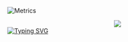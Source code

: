 ![Metrics](https://metrics.lecoq.io/bm131488bm?template=classic&base=header%2C%20activity%2C%20community%2C%20repositories%2C%20metadata&base.indepth=false&base.hireable=false&base.skip=false&config.timezone=Asia%2FShanghai)
<div align="center"> <img src="https://activity-graph.herokuapp.com/graph?username=sun0225SUN&theme=xcode" /> </div>
<a href="https://git.io/typing-svg"><img src="https://readme-typing-svg.herokuapp.com?font=Fira+Code&pause=1000&color=F722A1&width=435&lines=~%E4%BB%8A%E5%A4%A9%E5%BE%88%E4%B8%8D%E9%94%99~" alt="Typing SVG" /></a>
